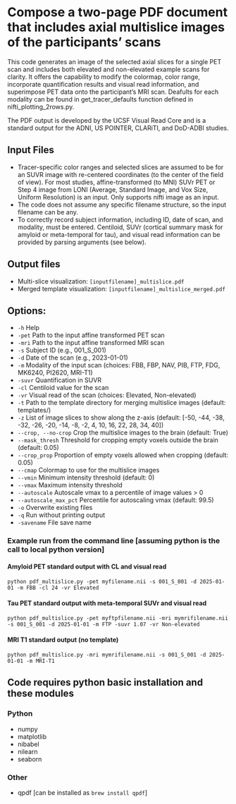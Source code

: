 # Compose a two-page PDF document that includes axial multislice images of the participants’ scans 

This code generates an image of the selected axial slices for a single PET scan and includes both elevated and non-elevated example scans for clarity. It offers the capability to modify the colormap, color range, incorporate quantification results and visual read information, and superimpose PET data onto the participant’s MRI scan. Deafults for each modality can be found in get_tracer_defaults function defined in nifti_plotting_2rows.py.

The PDF output is developed by the UCSF Visual Read Core and is a standard output for the ADNI, US POINTER, CLARiTI, and DoD-ADBI studies.

## Input Files
- Tracer-specific color ranges and selected slices are assumed to be for an SUVR image with re-centered coordinates (to the center of the field of view). For most studies, affine-transformed (to MNI) SUVr PET or Step 4 image from LONI (Average, Standard Image, and Vox Size, Uniform Resolution) is an input. Only supports nifti image as an input.
- The code does not assume any specific filename structure, so the input filename can be any.
- To correctly record subject information, including ID, date of scan, and modality, must be entered. Centiloid, SUVr (cortical summary mask for amyloid or meta-temporal for tau), and visual read information can be provided by parsing arguments (see below).

## Output files
- Multi-slice visualization: `[inputfilename]_multislice.pdf`
- Merged template visualization: `[inputfilename]_multislice_merged.pdf`

## Options:
- `-h`                    Help
- `-pet`                  Path to the input affine transformed PET scan
- `-mri`                  Path to the input affine transformed MRI scan
- `-s`                    Subject ID (e.g., 001_S_001)
- `-d`                    Date of the scan (e.g., 2023-01-01)
- `-m`                    Modality of the input scan (choices: FBB, FBP, NAV, PIB, FTP, FDG, MK6240, PI2620, MRI-T1)
- `-suvr`                 Quantification in SUVR
- `-cl`                   Centiloid value for the scan
- `-vr`                   Visual read of the scan (choices: Elevated, Non-elevated)
- `-t`                    Path to the template directory for merging multislice images (default: templates/)
- `-z`                    List of image slices to show along the z-axis (default: [-50, -44, -38, -32, -26, -20, -14, -8, -2, 4, 10, 16, 22, 28, 34, 40])
- `--crop, --no-crop`     Crop the multislice images to the brain (default: True)
- `--mask_thresh`         Threshold for cropping empty voxels outside the brain (default: 0.05)
- `--crop_prop`           Proportion of empty voxels allowed when cropping (default: 0.05)
- `--cmap`                Colormap to use for the multislice images
- `--vmin`                Minimum intensity threshold (default: 0)
- `--vmax`                Maximum intensity threshold
- `--autoscale`           Autoscale vmax to a percentile of image values > 0
- `--autoscale_max_pct`   Percentile for autoscaling vmax (default: 99.5)
- `-o`                    Overwrite existing files
- `-q`                    Run without printing output
- `-savename`             File save name

### Example run from the command line [assuming python is the call to local python version]
#### Amyloid PET standard output with CL and visual read
`python pdf_multislice.py -pet myfilename.nii -s 001_S_001 -d 2025-01-01 -m FBB -cl 24 -vr Elevated`
#### Tau PET standard output with meta-temporal SUVr and visual read
`python pdf_multislice.py -pet myftpfilename.nii -mri mymrifilename.nii -s 001_S_001 -d 2025-01-01 -m FTP -suvr 1.07 -vr Non-elevated`
#### MRI T1 standard output (no template)
`python pdf_multislice.py -mri mymrifilename.nii -s 001_S_001 -d 2025-01-01 -m MRI-T1`

## Code requires python basic installation and these modules
### Python
- numpy
- matplotlib
- nibabel
- nilearn
- seaborn

### Other
- qpdf [can be installed as `brew install qpdf`]
